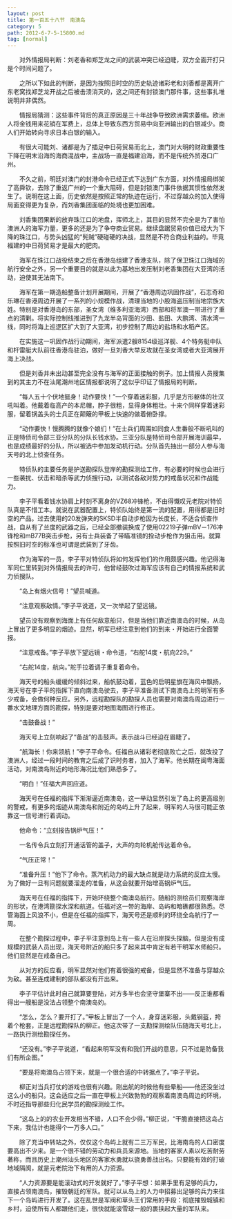 ```yaml
---
layout: post
title: 第一百五十八节　南澳岛
category: 5
path: 2012-6-7-5-15800.md
tag: [normal]
---
```


　　对外情报局判断：刘老香和郑芝龙之间的武装冲突已经迫睫，双方全面开打只是个时间问题了。

　　之所以下如此的判断，是因为按照旧时空的历史轨迹诸彩老和刘香都是离开广东老窝找郑芝龙开战之后被击溃消灭的，这之间还有封锁澳门那件事，这些事扎堆说明并非偶然。

　　情报局猜测：这些事件背后的真正原因是三十年战争导致欧洲需求萎缩。欧洲人将金钱用来花销在军费上，总体上导致东西方贸易中向亚洲输出的白银减少。商人们开始转向寻求日本白银的输入。

　　有很大可能刘、诸都是为了插足中日荷贸易而北上，澳门对大明的财政重要性下降在明末沿海的海商混战中，主战场一直是福建沿海，而不是传统外贸港口广州。

　　不久之前，明廷对澳门的封港命令已经正式下达到广东方面，对外情报局绑架了高舜钦，去除了重返广州的一个重大阻碍，但是封锁澳门事件依据其惯性依然发生了。说明在这上面，历史依然是按照正常的轨迹在运行，不过穿越众的加入使得局面变得更为复杂，而刘香集团面临的处境也更加困难。

　　刘香集团果断的放弃珠江口的地盘，挥师北上，其目的显然不完全是为了害怕澳洲人的海军力量，更多的还是为了争夺商业贸易。继续盘踞贸易价值已经大为下降的珠江口，与势头凶猛的“髡贼”硬碰硬的决战，显然是不符合商业利益的。毕竟福建的中日荷贸易才是最大的肥肉。

　　海军在珠江口战役结束之后在香港岛组建了香港支队，除了保卫珠江口海域的航行安全之外，另一个重要目的就是以此为基地出发压制刘老香集团在大亚湾的活动，迫使其无法南下。

　　海军在第一期造船整备计划开展期间，开展了“香港周边巩固作战”，石志奇和乐琳在香港周边开展了一系列的小规模作战，清理当地的小股海盗压制当地宗族大姓。特别是对香港岛的东部，圣女湾（维多利亚海湾）西部和将军澳一带进行了重点的清剿。将实际控制线推进到了九龙半岛背面的沙田、盐田、大鹏湾、清水湾一线，同时将海上巡逻区扩大到了大亚湾，初步控制了周边的盐场和水稻产区。

　　在实施这一巩固作战行动期间，海军派遣2艘8154级巡洋舰、4个特务艇中队和杆雷艇大队前往香港岛驻泊，做好一旦刘香大举反攻就在圣女湾或者大亚湾展开海上决战。

　　但是刘香并未出动甚至完全没有与海军的正面接触的例子。加上情报人员搜集到的其主力不在汕尾潮州地区情报都说明了这似乎印证了情报局的判断。

　　“每人五十个伏地挺身！动作要快！”一个穿着迷彩服，几乎是方形躯体的壮汉吼叫着。他戴着临高产的本尼帽，脖子很粗，显得身体粗壮。十来个同样穿着迷彩服，留着锅盖头的士兵正在颠簸的甲板上快速的做着俯卧撑。

　　“动作要快！慢腾腾的就像个娘们！”在士兵们周围如同食人生番般不断吼叫的正是特侦司令部三亚分队的分队长钱水协。三亚分队是特侦司令部开展海训最早，也是成绩最好的分队，所以被选中参加发动机行动。分队首先抽出一部分人参与海天号的北上侦查任务。

　　特侦队的主要任务是护送勘探队登岸的勘探测绘工作，有必要的时候也会进行一些袭扰、伏击和暗杀等武力侦搜行动，以测试各敌对势力的戒备状况和作战能力。

　　李子平看着钱水协肩上时刻不离身的VZ68冲锋枪，不由得慨叹元老院对特侦队真是不惜工本。就说在武器配置上，特侦队始终是第一流的配置，用得都是旧时空的产品。过去使用的20发弹夹的SKSD半自动步枪因为长度长，不适合侦查作战，自从有了兰度的武器之后，已经全部撤装换成了使用02219子弹mBV－176冲锋枪和mB77B突击步枪，另有士兵装备了带瞄准镜的拴动步枪作为狙击用。就算按照旧时空的标准也可谓是武装到了牙齿。

　　作为海军的一员，李子平对特侦队将如何发挥他们的作用颇感兴趣。他记得海军同仁里转到对外情报局去的许可，他曾经鼓吹过海军应该有自己的情报系统和武力侦搜队。

　　“岛上有烟火信号！”望员喊道。

　　“注意观察敌情。”李子平说道，又一次举起了望远镜。

　　望员没有观察到海面上有任何敌意船只，但是当他们靠近南澳岛的时候，从岛上冒出了更多明显的烟迹。显然，明军已经注意到他们的到来・开始进行全面警报。

　　“注意戒备。”李子平放下望远镜・命令道，“右舵14度・航向229。”

　　“右舵14度，航向。”舵手拉着调子重复着命令。

　　海天号的船头缓缓的倾斜过来，船帆鼓动着，蓝色的启明星旗在海风中飘扬，海天号在李子平的指挥下直向南澳岛驶去，李子平准备测试下南澳岛上的明军有多少戒备，会做何种反应。另外，远程勘探队的勘探人员也需要对南澳岛周边进行一番水文地理方面的勘探，特别是要对地图海图进行修正。

　　“击鼓备战！”

　　海天号上立刻响起了“备战”的击鼓声。表示战斗已经迫在眉睫了。

　　“航海长！你来领航！”李子平命令。任福自从诸彩老彻底败亡之后，就改投了澳洲人，经过一段时间的教育之后成了识时务者，加入了海军。他长期在闽粤海面活动，对南澳岛附近的地形海况比他们熟悉多了。

　　“明白！”任福大声回应道。

　　海天号在任福的指挥下渐渐逼近南澳岛，这一举动显然引发了岛上的更高级别的警戒，有更多的烟迹从南澳岛和附近的岛屿上升了起来，明军的人马很可能正依靠这一信号进行着调动。

　　他命令：“立刻报告锅炉气压！”

　　一名传令兵立刻打开通话管的盖子，大声的向轮机舱传达着命令。

　　“气压正常！”

　　“准备升压！”他下了命令。蒸汽机动力的最大缺点就是动力系统的反应太慢。为了做好一旦有问题就要溜走的准备，从这会就要开始增高锅炉气压。

　　海天号在任福的指挥下，开始环绕整个南澳岛航行。随船的测绘员们观察海岸的形状，在港湾勘探水深和航道。任福对这一带的海岸、岛屿和暗礁都很熟悉。尽管海面上风浪不小，但是在任福的指挥下，海天号还是顺利的环绕全岛航行了一周。

　　在整个勘探过程中，李子平注意到岛上有一些人在沿岸探头探脑，但是没有成规模的武装人员出现，海天号附近的船只多了起来其中肯定有若干明军水师船只。他们显然是在戒备自己。

　　从对方的反应看，明军显然对他们有着很强的戒备，但是显然不准备与穿越众为敌。甚至连成建制的部队都没有开出来。

　　李子平估计此时自己就算要登陆，对方多半也会坚守堡寨不出――反正谁都看得出一艘船是没法占领整个南澳岛妁。

　　“怎么，怎么？要开打了。”甲板上冒出了一个人，身穿迷彩服，头戴钢盔，挎着个枪套，正是远程勘探队的柳正。他这次带了一支勘探测绘队伍随海天号北上，一路执行测绘勘探任务。

　　“还没有。”李子平说道，“看起来明军没有和我们开战的意思，只不过是防备我们有所企图。”

　　“要是将南澳岛占领下来，就是一个很合适的中转据点了。”李子平说。

　　柳正对当兵打仗的游戏也很有兴趣。刚出航的时候他有些晕船――他还没坐过这么小的船只。这会适应之后一直在甲板上兴致勃勃的观察着南澳岛周边的环境，不时还指导那些归化民学员的勘探测绘工作。

　　“这岛上的的农业开发相当不错，人口不会少得。”柳正说，“干脆直接把这岛占下来，我估计也能得个一万多人口。”

　　除了充当中转站之外，仅仅这个岛屿上就有二三万军民，比海南岛的人口密度要高出不少来。是一个很不错的劳动力和兵员来源地。当地的客家人素以吃苦耐劳著称，而且历史上潮州汕头地区的客家水勇就以骁勇善战出名。只要能有效的打破地域隔阂，就是元老院治下有用的人力资源。

　　“人力资源要是能滚动式的开发就好了。”李子平想：如果手里有足够的兵力，直接占领南澳岛，摧毁朝廷的军队。就可以从岛上的人力中招募出足够的兵力来往下一个岛屿进行开发了。这在乱世是军阀和草头王们常用的手段：彻底摧毁城镇和乡村，迫使所有人都跟他们走，很快就能滚雪球一般的裹挟起大量的军队来。